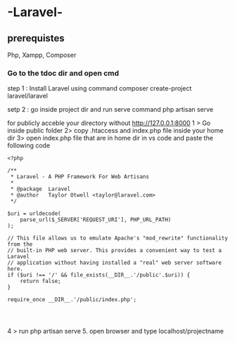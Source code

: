 # -Laravel-
## prerequistes
Php,
Xampp,
Composer

### Go to the tdoc dir and open cmd 

step 1 : Install Laravel using command
composer create-project laravel/laravel <project name>
  
setp 2 : go inside  project dir and run serve command
php artisan serve

for publicly acceble your directory without  http://127.0.0.1:8000 
1 > Go inside public folder
2> copy .htaccess and index.php file inside your home dir 
3> open index.php file that are in home dir in vs code and paste the following code
```
<?php

/**
 * Laravel - A PHP Framework For Web Artisans
 *
 * @package  Laravel
 * @author   Taylor Otwell <taylor@laravel.com>
 */

$uri = urldecode(
    parse_url($_SERVER['REQUEST_URI'], PHP_URL_PATH)
);

// This file allows us to emulate Apache's "mod_rewrite" functionality from the
// built-in PHP web server. This provides a convenient way to test a Laravel
// application without having installed a "real" web server software here.
if ($uri !== '/' && file_exists(__DIR__.'/public'.$uri)) {
    return false;
}

require_once __DIR__.'/public/index.php';




```
4 > run php artisan serve 
5. open browser and type localhost/projectname
